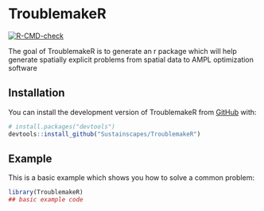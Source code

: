
<!-- README.md is generated from README.Rmd. Please edit that file -->

# TroublemakeR

<!-- badges: start -->

[![R-CMD-check](https://github.com/Sustainscapes/TroublemakeR/actions/workflows/R-CMD-check.yaml/badge.svg)](https://github.com/Sustainscapes/TroublemakeR/actions/workflows/R-CMD-check.yaml)
<!-- badges: end -->

The goal of TroublemakeR is to generate an r package which will help
generate spatially explicit problems from spatial data to AMPL
optimization software

## Installation

You can install the development version of TroublemakeR from
[GitHub](https://github.com/) with:

``` r
# install.packages("devtools")
devtools::install_github("Sustainscapes/TroublemakeR")
```

## Example

This is a basic example which shows you how to solve a common problem:

``` r
library(TroublemakeR)
## basic example code
```
